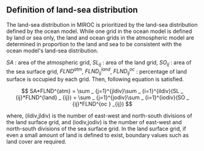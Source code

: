 ## Definition of land-sea distribution

The land-sea distribution in MIROC is prioritized by the land-sea distribution defined by the ocean model.
While one grid in the ocean model is defined by land or sea only, the land and ocean grids in the atmospheric model are determined in proportion to the land and sea to be consistent with the ocean model's land-sea distribution.

$SA$ : area of the atmospheric grid, $SL _ {ij}$ : area of the land grid, $SO _ {ij}$ : area of the sea surface grid, $FLND^{atm}$, $FLND^{land} _ {ij}$, $FLND^{oc} _ {ij}$ : percentage of land surface is occupied by each grid. Then, following equation is satisfied.

$$ SA*FLND^{atm} = \sum _ {j=1}^{jldiv}\sum _ {i=1}^{ildiv}(SL _ {ij}*FLND^{land} _ {ij}) = \sum _ {j=1}^{jodiv}\sum _ {i=1}^{iodiv}(SO _ {ij}*FLND^{oc } _{ij}) $$

where, (ildiv,jldiv) is the number of east-west and north-south divisions of the land surface grid, and (iodiv,jodiv) is the number of east-west and north-south divisions of the sea surface grid.
In the land surface grid, if even a small amount of land is defined to exist, boundary values such as land cover are required.

